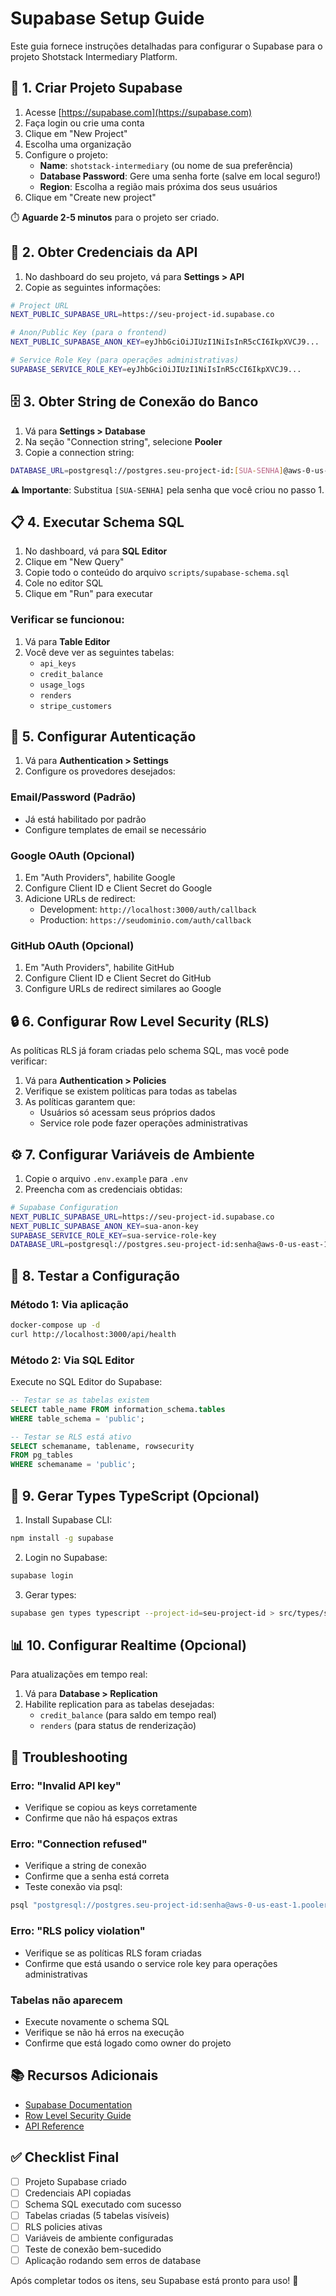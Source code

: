 # Supabase Setup Guide

Este guia fornece instruções detalhadas para configurar o Supabase para o projeto Shotstack Intermediary Platform.

## 🚀 1. Criar Projeto Supabase

1. Acesse [https://supabase.com](https://supabase.com)
2. Faça login ou crie uma conta
3. Clique em "New Project"
4. Escolha uma organização
5. Configure o projeto:
   - **Name**: `shotstack-intermediary` (ou nome de sua preferência)
   - **Database Password**: Gere uma senha forte (salve em local seguro!)
   - **Region**: Escolha a região mais próxima dos seus usuários
6. Clique em "Create new project"

⏱️ **Aguarde 2-5 minutos** para o projeto ser criado.

## 🔑 2. Obter Credenciais da API

1. No dashboard do seu projeto, vá para **Settings > API**
2. Copie as seguintes informações:

```bash
# Project URL
NEXT_PUBLIC_SUPABASE_URL=https://seu-project-id.supabase.co

# Anon/Public Key (para o frontend)
NEXT_PUBLIC_SUPABASE_ANON_KEY=eyJhbGciOiJIUzI1NiIsInR5cCI6IkpXVCJ9...

# Service Role Key (para operações administrativas)
SUPABASE_SERVICE_ROLE_KEY=eyJhbGciOiJIUzI1NiIsInR5cCI6IkpXVCJ9...
```

## 🗄️ 3. Obter String de Conexão do Banco

1. Vá para **Settings > Database**
2. Na seção "Connection string", selecione **Pooler**
3. Copie a connection string:

```bash
DATABASE_URL=postgresql://postgres.seu-project-id:[SUA-SENHA]@aws-0-us-east-1.pooler.supabase.com:6543/postgres
```

**⚠️ Importante**: Substitua `[SUA-SENHA]` pela senha que você criou no passo 1.

## 📋 4. Executar Schema SQL

1. No dashboard, vá para **SQL Editor**
2. Clique em "New Query"
3. Copie todo o conteúdo do arquivo `scripts/supabase-schema.sql`
4. Cole no editor SQL
5. Clique em "Run" para executar

### Verificar se funcionou:

1. Vá para **Table Editor**
2. Você deve ver as seguintes tabelas:
   - `api_keys`
   - `credit_balance`
   - `usage_logs`
   - `renders`
   - `stripe_customers`

## 🔐 5. Configurar Autenticação

1. Vá para **Authentication > Settings**
2. Configure os provedores desejados:

### Email/Password (Padrão)
- Já está habilitado por padrão
- Configure templates de email se necessário

### Google OAuth (Opcional)
1. Em "Auth Providers", habilite Google
2. Configure Client ID e Client Secret do Google
3. Adicione URLs de redirect:
   - Development: `http://localhost:3000/auth/callback`
   - Production: `https://seudominio.com/auth/callback`

### GitHub OAuth (Opcional)
1. Em "Auth Providers", habilite GitHub
2. Configure Client ID e Client Secret do GitHub
3. Configure URLs de redirect similares ao Google

## 🔒 6. Configurar Row Level Security (RLS)

As políticas RLS já foram criadas pelo schema SQL, mas você pode verificar:

1. Vá para **Authentication > Policies**
2. Verifique se existem políticas para todas as tabelas
3. As políticas garantem que:
   - Usuários só acessam seus próprios dados
   - Service role pode fazer operações administrativas

## ⚙️ 7. Configurar Variáveis de Ambiente

1. Copie o arquivo `.env.example` para `.env`
2. Preencha com as credenciais obtidas:

```bash
# Supabase Configuration
NEXT_PUBLIC_SUPABASE_URL=https://seu-project-id.supabase.co
NEXT_PUBLIC_SUPABASE_ANON_KEY=sua-anon-key
SUPABASE_SERVICE_ROLE_KEY=sua-service-role-key
DATABASE_URL=postgresql://postgres.seu-project-id:senha@aws-0-us-east-1.pooler.supabase.com:6543/postgres
```

## 🧪 8. Testar a Configuração

### Método 1: Via aplicação
```bash
docker-compose up -d
curl http://localhost:3000/api/health
```

### Método 2: Via SQL Editor
Execute no SQL Editor do Supabase:
```sql
-- Testar se as tabelas existem
SELECT table_name FROM information_schema.tables 
WHERE table_schema = 'public';

-- Testar se RLS está ativo
SELECT schemaname, tablename, rowsecurity 
FROM pg_tables 
WHERE schemaname = 'public';
```

## 🔄 9. Gerar Types TypeScript (Opcional)

1. Install Supabase CLI:
```bash
npm install -g supabase
```

2. Login no Supabase:
```bash
supabase login
```

3. Gerar types:
```bash
supabase gen types typescript --project-id=seu-project-id > src/types/supabase.ts
```

## 📊 10. Configurar Realtime (Opcional)

Para atualizações em tempo real:

1. Vá para **Database > Replication**
2. Habilite replication para as tabelas desejadas:
   - `credit_balance` (para saldo em tempo real)
   - `renders` (para status de renderização)

## 🚨 Troubleshooting

### Erro: "Invalid API key"
- Verifique se copiou as keys corretamente
- Confirme que não há espaços extras

### Erro: "Connection refused"
- Verifique a string de conexão
- Confirme que a senha está correta
- Teste conexão via psql:
```bash
psql "postgresql://postgres.seu-project-id:senha@aws-0-us-east-1.pooler.supabase.com:6543/postgres"
```

### Erro: "RLS policy violation"
- Verifique se as políticas RLS foram criadas
- Confirme que está usando o service role key para operações administrativas

### Tabelas não aparecem
- Execute novamente o schema SQL
- Verifique se não há erros na execução
- Confirme que está logado como owner do projeto

## 📚 Recursos Adicionais

- [Supabase Documentation](https://supabase.com/docs)
- [Row Level Security Guide](https://supabase.com/docs/guides/auth/row-level-security)
- [API Reference](https://supabase.com/docs/reference/javascript/introduction)

## ✅ Checklist Final

- [ ] Projeto Supabase criado
- [ ] Credenciais API copiadas
- [ ] Schema SQL executado com sucesso
- [ ] Tabelas criadas (5 tabelas visíveis)
- [ ] RLS policies ativas
- [ ] Variáveis de ambiente configuradas
- [ ] Teste de conexão bem-sucedido
- [ ] Aplicação rodando sem erros de database

Após completar todos os itens, seu Supabase está pronto para uso! 🎉